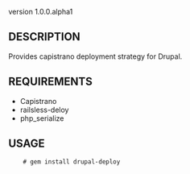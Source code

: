 version 1.0.0.alpha1

## DESCRIPTION

Provides capistrano deployment strategy for Drupal.

## REQUIREMENTS

* Capistrano 
* railsless-deloy
* php\_serialize

## USAGE

        # gem install drupal-deploy
